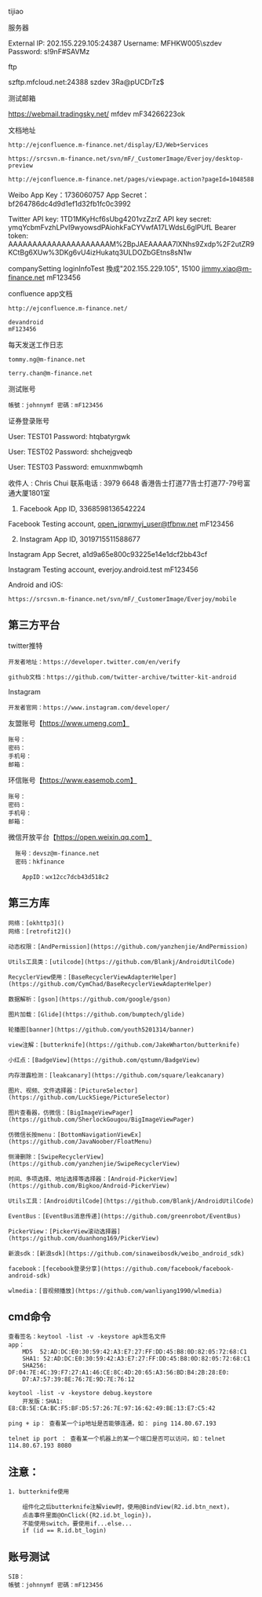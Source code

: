 
tijiao

服务器

External IP: 202.155.229.105:24387
Username: MFHKW005\szdev
Password: s!9nF#SAVMz


ftp

szftp.mfcloud.net:24388
szdev
3Ra@pUCDrTz$


测试邮箱

https://webmail.tradingsky.net/
mfdev
mF34266223ok


文档地址

    http://ejconfluence.m-finance.net/display/EJ/Web+Services
    
    https://srcsvn.m-finance.net/svn/mF/_CustomerImage/Everjoy/desktop-preview
    
    http://ejconfluence.m-finance.net/pages/viewpage.action?pageId=1048588

Weibo
App Key：1736060757
App Secret：bf264786dc4d9d1ef1d32fb1fc0c3992

Twitter
API key: 1TD1MKyHcf6sUbg4201vzZzrZ
API key secret: ymqYcbmFvzhLPvI9wyowsdPAiohkFaCYVwfA17LWdsL6glPUfL
Bearer token: AAAAAAAAAAAAAAAAAAAAAM%2BpJAEAAAAA7lXNhs9Zxdp%2F2utZR9KCtBg6XUw%3DKg6vU4izHukatq3ULDOZbGEtns8sN1w



companySetting loginInfoTest 換成"202.155.229.105", 15100
jimmy.xiao@m-finance.net mF123456

confluence app文档

    http://ejconfluence.m-finance.net/

    devandroid
    mF123456

每天发送工作日志

    tommy.ng@m-finance.net

    terry.chan@m-finance.net

测试账号

    帳號：johnnymf 密碼：mF123456

证券登录账号

  User: TEST01
  Password:        htqbatyrgwk

  User: TEST02
  Password:        shchejgveqb

  User: TEST03
   Password:        emuxnmwbqmh

收件人 : Chris Chui
联系电话 : 3979 6648
香港告士打道77告士打道77-79号富通大厦1801室


1. Facebook App ID,
3368598136542224

Facebook Testing account,
open_jqrwmyj_user@tfbnw.net
mF123456

2. Instagram App ID,
3019715511588677

Instagram App Secret,
a1d9a65e800c93225e14e1dcf2bb43cf

Instagram Testing account,
everjoy.android.test
mF123456

Android and iOS:

    https://srcsvn.m-finance.net/svn/mF/_CustomerImage/Everjoy/mobile

## 第三方平台

twitter推特

    开发者地址：https://developer.twitter.com/en/verify

    github文档：https://github.com/twitter-archive/twitter-kit-android

Instagram

    开发者官网：https://www.instagram.com/developer/

友盟账号【<https://www.umeng.com】>

    账号：
    密码：
    手机号：
    邮箱：
    
环信账号【<https://www.easemob.com】>

    账号：
    密码：
    手机号： 
    邮箱：
    
微信开放平台【<https://open.weixin.qq.com】>

      账号：devsz@m-finance.net
      密码：hkfinance

        AppID：wx12cc7dcb43d518c2

## 第三方库

    网络：[okhttp3]()
    网络：[retrofit2]()

    动态权限：[AndPermission](https://github.com/yanzhenjie/AndPermission)

    Utils工具类：[utilcode](https://github.com/Blankj/AndroidUtilCode)

    RecyclerView使用：[BaseRecyclerViewAdapterHelper](https://github.com/CymChad/BaseRecyclerViewAdapterHelper)

    数据解析：[gson](https://github.com/google/gson)

    图片加载：[Glide](https://github.com/bumptech/glide)

    轮播图[banner](https://github.com/youth5201314/banner)

    view注解：[butterknife](https://github.com/JakeWharton/butterknife)

    小红点：[BadgeView](https://github.com/qstumn/BadgeView)

    内存泄露检测：[leakcanary](https://github.com/square/leakcanary)

    图片、视频、文件选择器：[PictureSelector](https://github.com/LuckSiege/PictureSelector)

    图片查看器，仿微信：[BigImageViewPager](https://github.com/SherlockGougou/BigImageViewPager)

    仿微信长按menu：[BottomNavigationViewEx](https://github.com/JavaNoober/FloatMenu)

    侧滑删除：[SwipeRecyclerView](https://github.com/yanzhenjie/SwipeRecyclerView)

    时间、多项选择、地址选择等选择器：[Android-PickerView](https://github.com/Bigkoo/Android-PickerView)

    Utils工具：[AndroidUtilCode](https://github.com/Blankj/AndroidUtilCode)

    EventBus：[EventBus消息传递](https://github.com/greenrobot/EventBus)
    
    PickerView：[PickerView滚动选择器](https://github.com/duanhong169/PickerView)

    新浪sdk：[新浪sdk](https://github.com/sinaweibosdk/weibo_android_sdk)

    facebook：[fecebook登录分享](https://github.com/facebook/facebook-android-sdk)
    
    wlmedia：[音视频播放](https://github.com/wanliyang1990/wlmedia)

## cmd命令

    查看签名：keytool -list -v -keystore apk签名文件
    app：
        MD5  52:AD:DC:E0:30:59:42:A3:E7:27:FF:DD:45:B8:0D:82:05:72:68:C1
        SHA1: 52:AD:DC:E0:30:59:42:A3:E7:27:FF:DD:45:B8:0D:82:05:72:68:C1
        SHA256: DF:04:7E:4C:39:F7:27:A1:46:CE:8C:4D:20:65:A3:56:BD:B4:2B:28:E0:
        D7:A7:57:39:8E:76:7E:9D:7E:76:12
        
    keytool -list -v -keystore debug.keystore
        开发版：SHA1: E8:CB:5E:CA:BC:F5:BF:D5:57:26:7E:97:16:62:49:BE:13:E7:C5:42

    ping + ip： 查看某一个ip地址是否能够连通，如： ping 114.80.67.193

    telnet ip port ： 查看某一个机器上的某一个端口是否可以访问，如：telnet 114.80.67.193 8080

## 注意：

    1. butterknife使用
    
        组件化之后butterknife注解view时，使用@BindView(R2.id.btn_next)，
        点击事件里面@OnClick({R2.id.bt_login})，
        不能使用switch，要使用if...else...
        if (id == R.id.bt_login)
    
## 账号测试

    SIB：
    帳號：johnnymf 密碼：mF123456
